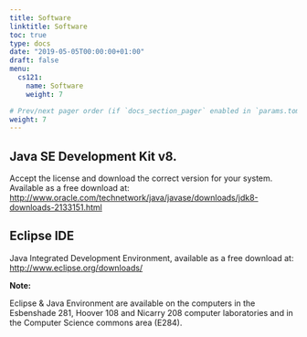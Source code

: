 ```yaml
---
title: Software
linktitle: Software
toc: true
type: docs
date: "2019-05-05T00:00:00+01:00"
draft: false
menu:
  cs121:
    name: Software
    weight: 7

# Prev/next pager order (if `docs_section_pager` enabled in `params.toml`)
weight: 7
---
```


## Java SE Development Kit v8.

Accept the license and download the correct version for your system. Available as a free download at:
http://www.oracle.com/technetwork/java/javase/downloads/jdk8-downloads-2133151.html

## Eclipse IDE

Java Integrated Development Environment, available as a free download at: http://www.eclipse.org/downloads/

**Note:**

Eclipse & Java Environment are available on the computers in the Esbenshade 281, Hoover 108 and Nicarry 208 computer laboratories and in the Computer Science commons area (E284).
